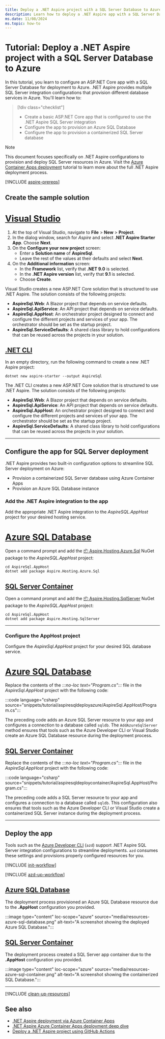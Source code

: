 ```yaml
---
title: Deploy a .NET Aspire project with a SQL Server Database to Azure
description: Learn how to deploy a .NET Aspire app with a SQL Server Database that connects to Azure
ms.date: 11/08/2024
ms.topic: how-to
---
```


# Tutorial: Deploy a .NET Aspire project with a SQL Server Database to Azure

In this tutorial, you learn to configure an ASP.NET Core app with a SQL Server Database for deployment to Azure. .NET Aspire provides multiple SQL Server integration configurations that provision different database services in Azure. You'll learn how to:

> [!div class="checklist"]
>
> - Create a basic ASP.NET Core app that is configured to use the .NET Aspire SQL Server integration
> - Configure the app to provision an Azure SQL Database
> - Configure the app to provision a containerized SQL Server database

> [!NOTE]
> This document focuses specifically on .NET Aspire configurations to provision and deploy SQL Server resources in Azure. Visit the [Azure Container Apps deployment](/dotnet/aspire/deployment/azure/aca-deployment?branch=pr-en-us-532&tabs=visual-studio%2Clinux%2Cpowershell&pivots=azure-azd) tutorial to learn more about the full .NET Aspire deployment process.

[!INCLUDE [aspire-prereqs](../includes/aspire-prereqs.md)]

## Create the sample solution

# [Visual Studio](#tab/visual-studio)

1. At the top of Visual Studio, navigate to **File** > **New** > **Project**.
1. In the dialog window, search for *Aspire* and select **.NET Aspire Starter App**. Choose **Next**.
1. On the **Configure your new project** screen:
    - Enter a  **Solution name** of **AspireSql**.
    - Leave the rest of the values at their defaults and select **Next**.
1. On the **Additional information** screen:
    - In the **Framework** list, verify that **.NET 9.0** is selected.
    - In the **.NET Aspire version** list, verify that **9.1** is selected.
    - Choose **Create**.

Visual Studio creates a new ASP.NET Core solution that is structured to use .NET Aspire. The solution consists of the following projects:

- **AspireSql.Web**: A Blazor project that depends on service defaults.
- **AspireSql.ApiService**: An API project that depends on service defaults.
- **AspireSql.AppHost**: An orchestrator project designed to connect and configure the different projects and services of your app. The orchestrator should be set as the startup project.
- **AspireSql.ServiceDefaults**: A shared class library to hold configurations that can be reused across the projects in your solution.

## [.NET CLI](#tab/cli)

In an empty directory, run the following command to create a new .NET Aspire project:

```dotnetcli
dotnet new aspire-starter --output AspireSql
```

The .NET CLI creates a new ASP.NET Core solution that is structured to use .NET Aspire. The solution consists of the following projects:

- **AspireSql.Web**: A Blazor project that depends on service defaults.
- **AspireSql.ApiService**: An API project that depends on service defaults.
- **AspireSql.AppHost**: An orchestrator project designed to connect and configure the different projects and services of your app. The orchestrator should be set as the startup project.
- **AspireSql.ServiceDefaults**: A shared class library to hold configurations that can be reused across the projects in your solution.

---

## Configure the app for SQL Server deployment

.NET Aspire provides two built-in configuration options to streamline SQL Server deployment on Azure:

- Provision a containerized SQL Server database using Azure Container Apps
- Provision an Azure SQL Database instance

### Add the .NET Aspire integration to the app

Add the appropriate .NET Aspire integration to the _AspireSQL.AppHost_ project for your desired hosting service.

# [Azure SQL Database](#tab/azure-sql)

Open a command prompt and add the [📦 Aspire.Hosting.Azure.Sql](https://www.nuget.org/packages/Aspire.Hosting.Azure.Sql) NuGet package to the _AspireSQL.AppHost_ project:

```dotnetcli
cd AspireSql.AppHost
dotnet add package Aspire.Hosting.Azure.Sql
```

## [SQL Server Container](#tab/sql-container)

Open a command prompt and add the [📦 Aspire.Hosting.SqlServer](https://www.nuget.org/packages/Aspire.Hosting.SqlServer) NuGet package to the _AspireSQL.AppHost_ project:

```dotnetcli
cd AspireSql.AppHost
dotnet add package Aspire.Hosting.SqlServer
```

---

### Configure the AppHost project

Configure the _AspireSql.AppHost_ project for your desired SQL database service.

# [Azure SQL Database](#tab/azure-sql)

Replace the contents of the _:::no-loc text="Program.cs":::_ file in the _AspireSql.AppHost_ project with the following code:

:::code language="csharp" source="snippets/tutorial/aspiresqldeployazure/AspireSql.AppHost/Program.cs":::

The preceding code adds an Azure SQL Server resource to your app and configures a connection to a database called `sqldb`. The `AddAzureSqlServer` method ensures that tools such as the Azure Developer CLI or Visual Studio create an Azure SQL Database resource during the deployment process.

## [SQL Server Container](#tab/sql-container)

Replace the contents of the _:::no-loc text="Program.cs":::_ file in the _AspireSql.AppHost_ project with the following code:

:::code language="csharp" source="snippets/tutorial/aspiresqldeploycontainer/AspireSql.AppHost/Program.cs":::

The preceding code adds a SQL Server resource to your app and configures a connection to a database called `sqldb`. This configuration also ensures that tools such as the Azure Developer CLI or Visual Studio create a containerized SQL Server instance during the deployment process.

---

## Deploy the app

Tools such as the [Azure Developer CLI](/azure/developer/azure-developer-cli/overview) (`azd`) support .NET Aspire SQL Server integration configurations to streamline deployments. `azd` consumes these settings and provisions properly configured resources for you.

[!INCLUDE [init-workflow](../deployment/azure/includes/init-workflow.md)]

[!INCLUDE [azd-up-workflow](../deployment/azure/includes/azd-up-workflow.md)]

## [Azure SQL Database](#tab/azure-sql)

The deployment process provisioned an Azure SQL Database resource due to the **.AppHost** configuration you provided.

:::image type="content" loc-scope="azure" source="media/resources-azure-sql-database.png" alt-text="A screenshot showing the deployed Azure SQL Database.":::

## [SQL Server Container](#tab/sql-container)

The deployment process created a SQL Server app container due to the **.AppHost** configuration you provided.

:::image type="content" loc-scope="azure" source="media/resources-azure-sql-container.png" alt-text="A screenshot showing the containerized SQL Database.":::

---

[!INCLUDE [clean-up-resources](../includes/clean-up-resources.md)]

## See also

- [.NET Aspire deployment via Azure Container Apps](../deployment/azure/aca-deployment.md)
- [.NET Aspire Azure Container Apps deployment deep dive](../deployment/azure/aca-deployment-azd-in-depth.md)
- [Deploy a .NET Aspire project using GitHub Actions](../deployment/azure/aca-deployment-github-actions.md)
